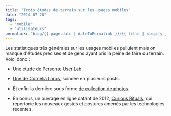 ```yaml
---
title: "Trois études de terrain sur les usages mobiles"
date: "2014-07-28"
tags:
  - "mobile"
  - "utilisateurs"
permalink: "blog/{{ page.date | dateToPermalink }}/{{ title | slugify }}/"
---
```


Les statistiques très générales sur les usages mobiles pullulent mais on manque d'études précises et de gens ayant pris la peine de faire du terrain. Voici donc :

- [Une étude de Personæ User Lab](http://fr.slideshare.net/PersonaeUserLab/smartphone-street-observer).

- [Une de Cornélia Laros](http://realites-paralleles.com/tag/ux-research/), scindée en plusieurs posts.

- Et enfin la dernière sous forme [de collection de photos](http://peopleofmobile.tumblr.com).

- En bonus, un ouvrage en ligne datant de 2012, [Curious Rituals](http://curiousrituals.wordpress.com/2012/09/03/curious-rituals-book/), qui répertorie les nouveaux gestes et postures amenés par les technologies récentes.
